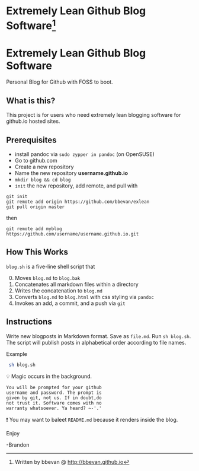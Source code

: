 # Extremely Lean Github Blog Software[^1]

[^1]: Written by bbevan @ http://bbevan.github.io

# Extremely Lean Github Blog Software
Personal Blog for Github
with FOSS to boot.

## What is this?
This project is for users who need extremely lean blogging software for github.io hosted sites. 

## Prerequisites

- install pandoc via `sudo zypper in pandoc` (on OpenSUSE)
- Go to github.com
- Create a new repository
- Name the new repository **username.github.io**
- `mkdir blog && cd blog`
- `init` the new repository, add remote, and pull with

```
git init 
git remote add origin https://github.com/bbevan/exlean 
git pull origin master
```
then

```
git remote add myblog https://github.com/username/username.github.io.git
```

## How This Works
`blog.sh` is a five-line shell script that

0. Moves `blog.md` to `blog.bak`
1. Concatenates all markdown files within a directory
2. Writes the concatenation to `blog.md`
3. Converts `blog.md` to `blog.html` with css styling via `pandoc`
4. Invokes an add, a commit, and a push via `git`

## Instructions
Write new blogposts in Markdown format. Save as `file.md`. Run `sh blog.sh`. The script will publish posts in alphabetical order according to file names. 

Example
```bash
 sh blog.sh
```
:bulb: Magic occurs in the background.

```
You will be prompted for your github
username and password. The prompt is
given by git, not us. If in doubt,do
not trust it. Software comes with no
warranty whatsoever. Ya heard? ~-'.'
```

:exclamation: You may want to baleet `README.md` because it renders inside the blog. 

Enjoy

-Brandon
